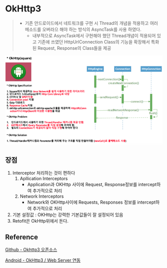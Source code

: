 # OkHttp3

> * 기존 안드로이드에서 네트워크를 구현 시 Thread의 개념을 적용하고 여러 메소드를 오버라으 해야 하는 방식의 AsyncTask를 사용 하였다.
>   * 내부적으로 AsyncTask에서 구현해야 했던 Thread개념이 적용되어 있고 기존에 쓰였던 HttpUrlConnection Class의 기능을 확장해서 특화된 Request, Response의 Class들을 제공

![image-20201011232115866](OkHttp3.assets/image-20201011232115866.png)



##  장점

1. Interceptor 처리하는 것이 편하다
   1. Apllication Interceptors
      * Application과 OKHttp 사이에 Request, Response정보를 intercept하여 추가적으로 처리
   2. Network Interceptors
      * Network와 OKHttp사이에  Requests, Responses 정보를 intercept하여 추가적으로 처리
2. 기본 설정값 : OKHttp는 강력한 기본값들이 잘 설정되어 있음
3. Retofit은 OkHttp위에서 돈다.





## Reference

[Github - Okhttp3 오픈소스](https://github.com/square/okhttp)

[Android - OkHttp3 / Web Server 연동](https://m.blog.naver.com/PostView.nhn?blogId=scw0531&logNo=220829952304&proxyReferer=https:%2F%2Fwww.google.com%2F)

